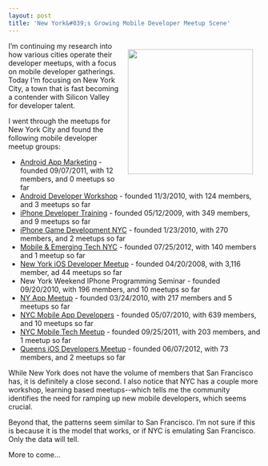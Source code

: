 ```yaml
---
layout: post
title: 'New York&#039;s Growing Mobile Developer Meetup Scene'
---
```

<p><a title="Meetup" href="http://www.meetup.com/"><img style="padding: 15px;" src="https://s3.amazonaws.com/kinlane-productions/meetup/meetup_logo.gif" alt="" width="250" align="right" /></a></p>
<p>I&rsquo;m continuing my research into how various cities operate their developer meetups, with a focus on mobile developer gatherings.  Today I&rsquo;m focusing on New York City, a town that is fast becoming a contender with Silicon Valley for developer talent.</p>
<p>I went through the meetups for New York City and found the following mobile developer meetup groups:</p>
<ul class="mainlist">
<li><a href="http://www.meetup.com/sellmoreapps/">Android App Marketing</a> - founded 09/07/2011, with 12 members, and 0 meetups so far</li>
<li><a href="http://www.meetup.com/The-Android-Developer-Workshop-Meetup/">Android Developer Workshop</a> - founded 11/3/2010, with 124 members, and 3 meetups so far</li>
<li><a href="http://www.meetup.com/iPhoneDeveloper/">iPhone Developer Training</a> - founded 05/12/2009, with 349 members, and 9 meetups so far</li>
<li><a href="http://www.meetup.com/iPhone-Game-Development-NYC/">iPhone Game Development NYC</a> - founded 1/23/2010, with 270 members, and 2 meetups so far</li>
<li><a href="http://www.meetup.com/Mobile-NYC/">Mobile &amp; Emerging Tech NYC</a> - founded 07/25/2012, with 140 members and 1 meetup so far</li>
<li><a href="http://www.meetup.com/new-york-ios-developer/">New York iOS Developer Meetup</a> - founded 04/20/2008, with 3,116 member, ad 44 meetups so far</li>
<li>New York Weekend IPhone Programming Seminar  - founded 09/20/2010, with 196 members, and 10 meetups so far</li>
<li><a href="http://www.meetup.com/NY-App-Meetup/">NY App Meetup</a> - founded 03/24/2010, with 217 members and 5 meetups so far</li>
<li><a href="http://www.meetup.com/NYC-Mobile-Apps-Developers-iPhone-Droid-iPad/">NYC Mobile App Developers</a> - founded 05/07/2010, with 639 members, and 10 meetups so far </li>
<li><a href="http://www.meetup.com/nyc-mobile-tech/">NYC Mobile Tech Meetup</a> - founded 09/25/2011, with 203 members, and 1 meetup so far</li>
<li><a href="http://www.meetup.com/Queens-iOS/">Queens iOS Developers Meetup</a> - founded 06/07/2012, with 73 members, and 2 meetups so far</li>
</ul>
<p>While New York does not have the volume of members that San Francisco has, it is definitely a close second.  I also notice that NYC has a couple more workshop, learning based meetups--which tells me the community identifies the need for ramping up new mobile developers, which seems crucial.</p>
<p>Beyond that, the patterns seem similar to San Francisco.  I&rsquo;m not sure if this is because it is the model that works, or if NYC is emulating San Francisco.  Only the data will tell.</p>
<p>More to come...</p>